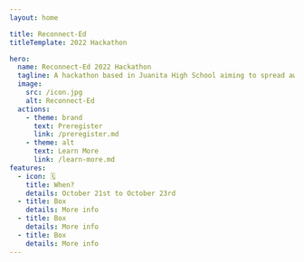 ```yaml
---
layout: home

title: Reconnect-Ed
titleTemplate: 2022 Hackathon

hero:
  name: Reconnect-Ed 2022 Hackathon
  tagline: A hackathon based in Juanita High School aiming to spread awareness of mental health, neuro divergency and their respective resources.
  image:
    src: /icon.jpg
    alt: Reconnect-Ed
  actions:
    - theme: brand
      text: Preregister
      link: /preregister.md
    - theme: alt
      text: Learn More
      link: /learn-more.md
features:
  - icon: 🗓️
    title: When?
    details: October 21st to October 23rd
  - title: Box
    details: More info
  - title: Box
    details: More info
  - title: Box
    details: More info
---
```

